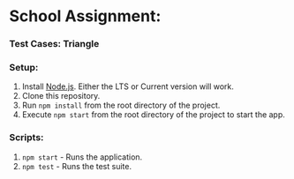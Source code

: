 # School Assignment:
### Test Cases: Triangle

### Setup:

1. Install [Node.js](https://nodejs.org/). Either the LTS or Current version will work.
2. Clone this repository.
3. Run `npm install` from the root directory of the project.
4. Execute `npm start` from the root directory of the project to start the app.

### Scripts:
1. `npm start` - Runs the application.
2. `npm test` - Runs the test suite.
